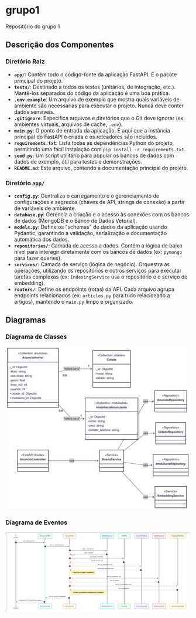 # grupo1
Repositório do grupo 1



## Descrição dos Componentes

### Diretório Raiz

-   **`app/`**: Contém todo o código-fonte da aplicação FastAPI. É o pacote principal do projeto.
-   **`tests/`**: Destinado a todos os testes (unitários, de integração, etc.). Mantê-los separados do código da aplicação é uma boa prática.
-   **`.env.example`**: Um arquivo de exemplo que mostra quais variáveis de ambiente são necessárias para executar o projeto. Nunca deve conter dados sensíveis.
-   **`.gitignore`**: Especifica arquivos e diretórios que o Git deve ignorar (ex: ambientes virtuais, arquivos de cache, `.env`).
-   **`main.py`**: O ponto de entrada da aplicação. É aqui que a instância principal do FastAPI é criada e os roteadores são incluídos.
-   **`requirements.txt`**: Lista todas as dependências Python do projeto, permitindo uma fácil instalação com `pip install -r requirements.txt`.
-   **`seed.py`**: Um script utilitário para popular os bancos de dados com dados de exemplo, útil para testes e demonstrações.
-   **`README.md`**: Este arquivo, contendo a documentação principal do projeto.

### Diretório `app/`

-   **`config.py`**: Centraliza o carregamento e o gerenciamento de configurações e segredos (chaves de API, strings de conexão) a partir de variáveis de ambiente.
-   **`database.py`**: Gerencia a criação e o acesso às conexões com os bancos de dados (MongoDB e o Banco de Dados Vetorial).
-   **`models.py`**: Define os "schemas" de dados da aplicação usando Pydantic, garantindo a validação, serialização e documentação automática dos dados.
-   **`repositories/`**: Camada de acesso a dados. Contém a lógica de baixo nível para interagir diretamente com os bancos de dados (ex: `pymongo` para fazer queries).
-   **`services/`**: Camada de serviço (lógica de negócio). Orquestra as operações, utilizando os repositórios e outros serviços para executar tarefas complexas (ex: `IndexingService` usa o repositório e o serviço de embedding).
-   **`routers/`**: Define os endpoints (rotas) da API. Cada arquivo agrupa endpoints relacionados (ex: `articles.py` para tudo relacionado a artigos), mantendo o `main.py` limpo e organizado.

## Diagramas

### Diagrama de Classes

![Diagrama de Classes](Diagramas/DiagramaClasses.png)

### Diagrama de Eventos

![Diagrama de Eventos](Diagramas/DiagramaEventos.svg)



